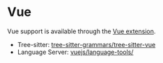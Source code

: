 # Vue

Vue support is available through the [Vue extension](https://github.com/CodeOrbit-extensions/vue).

- Tree-sitter: [tree-sitter-grammars/tree-sitter-vue](https://github.com/tree-sitter-grammars/tree-sitter-vue)
- Language Server: [vuejs/language-tools/](https://github.com/vuejs/language-tools/)
